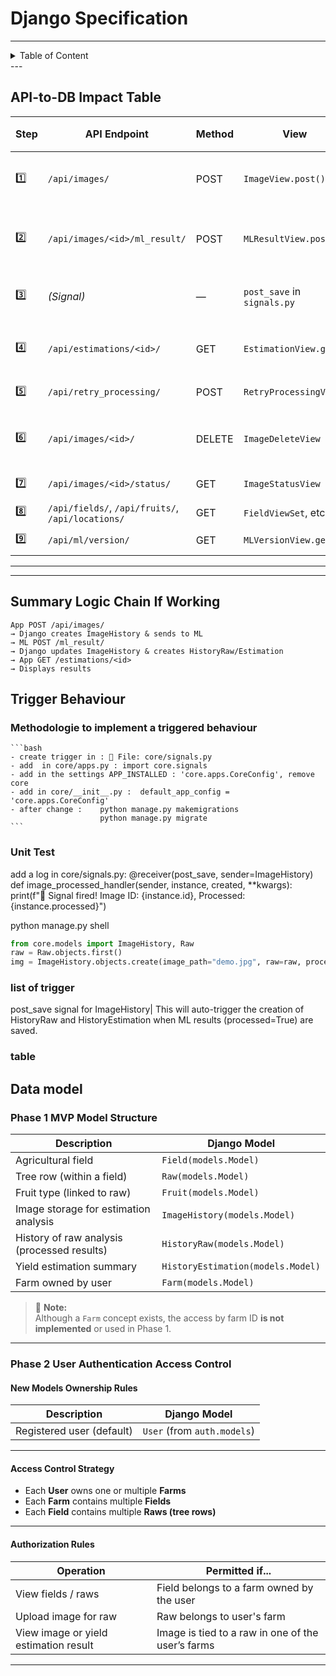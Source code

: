 # Django Specification
---
<details>
<summary>Table of Content</summary>

<!-- TOC -->
- [Django Specification](#django-specification)
  - [API-to-DB Impact Table](#api-to-db-impact-table)
  - [Summary Logic Chain If Working](#summary-logic-chain-if-working)
  - [Trigger Behaviour](#trigger-behaviour)
    - [Methodologie to implement a triggered behaviour](#methodologie-to-implement-a-triggered-behaviour)
    - [Unit Test](#unit-test)
    - [list of trigger](#list-of-trigger)
    - [table](#table)
  - [Data model](#data-model)
    - [**Phase 1 MVP Model Structure**](#phase-1-mvp-model-structure)
    - [**Phase 2 User Authentication Access Control**](#phase-2-user-authentication-access-control)
<!-- TOC END -->
 
</details>
---
 


## API-to-DB Impact Table


| Step | API Endpoint | Method | View | DB Impact | Consequence After Request | ➡️ Triggers Step |
|------|--------------|--------|------|-----------|----------------------------|------------------|
| 1️⃣ | `/api/images/` | POST | `ImageView.post()` | ✅ Creates `ImageHistory`<br>🖼️ Saves image to storage | 🔁 Sends image to ML (`/process-image/`) | ⏩ Step 2️⃣ |
| 2️⃣ | `/api/images/<id>/ml_result/` | POST | `MLResultView.post()` | 🔄 Updates `ImageHistory`:<br>• `nb_apfel`, `confidence_score`, `processed = True` | 🧠 Triggers signal: `post_save(ImageHistory)` | ⏩ Step 3️⃣ |
| 3️⃣ | *(Signal)* | — | `post_save` in `signals.py` | ✅ Creates:<br>• `HistoryRaw`<br>• `HistoryEstimation` | 💾 Saves estimation (calculated from raw & fruit) | ⏩ Step 4️⃣ |
| 4️⃣ | `/api/estimations/<id>/` | GET | `EstimationView.get()` | ❌ No DB write | 📤 Returns `plant_apfel`, `plant_kg`, `raw_kg`, `confidence_score` | 🔚 Final user-visible result |
| 5️⃣ | `/api/retry_processing/` | POST | `RetryProcessingView` | ❌ No DB write | 🔁 Re-sends existing image to ML | ⏩ Step 2️⃣ again |
| 6️⃣ | `/api/images/<id>/` | DELETE | `ImageDeleteView` | 🗑 Deletes `ImageHistory`<br>🖼 Deletes file from storage | ⚠️ History data not deleted | 🔚 Clean-up |
| 7️⃣ | `/api/images/<id>/status/` | GET | `ImageStatusView` | ❌ No DB write | 📤 Returns `processed: true/false` | 🔚 Polling mechanism |
| 8️⃣ | `/api/fields/`, `/api/fruits/`, `/api/locations/` | GET | `FieldViewSet`, etc. | ❌ No DB write | 📤 Returns static data | 🔚 App init |
| 9️⃣ | `/api/ml/version/` | GET | `MLVersionView.get()` | ❌ No DB write | ✅ Confirms ML is online (or not) | 🔚 Dev check only |

---


---

## Summary Logic Chain If Working

```
App POST /api/images/ 
→ Django creates ImageHistory & sends to ML 
→ ML POST /ml_result/ 
→ Django updates ImageHistory & creates HistoryRaw/Estimation 
→ App GET /estimations/<id> 
→ Displays results
```

 
## Trigger Behaviour



### Methodologie to implement a triggered behaviour
    ```bash
    - create trigger in : 📁 File: core/signals.py 
    - add  in core/apps.py : import core.signals   
    - add in the settings APP_INSTALLED : 'core.apps.CoreConfig', remove core
    - add in core/__init__.py :  default_app_config = 'core.apps.CoreConfig'
    - after change :    python manage.py makemigrations
                        python manage.py migrate
    ```

### Unit Test
add a log in core/signals.py:
@receiver(post_save, sender=ImageHistory)
def image_processed_handler(sender, instance, created, **kwargs):
    print(f"🔔 Signal fired! Image ID: {instance.id}, Processed: {instance.processed}")


python manage.py shell
```python 
from core.models import ImageHistory, Raw
raw = Raw.objects.first()
img = ImageHistory.objects.create(image_path="demo.jpg", raw=raw, processed=True)
```

### list of trigger
post_save signal for ImageHistory| This will auto-trigger the creation of HistoryRaw and HistoryEstimation when ML results (processed=True) are saved.




### table
 



## Data model

### **Phase 1 MVP Model Structure**

| Description                                  | Django Model                  |
|----------------------------------------------|-------------------------------|
| Agricultural field                           | `Field(models.Model)`         |
| Tree row (within a field)                    | `Raw(models.Model)`           |
| Fruit type (linked to raw)                   | `Fruit(models.Model)`         |
| Image storage for estimation analysis        | `ImageHistory(models.Model)`  |
| History of raw analysis (processed results)  | `HistoryRaw(models.Model)`    |
| Yield estimation summary                     | `HistoryEstimation(models.Model)` |
| Farm owned by user                           | `Farm(models.Model)`       |

> 🔸 **Note:**  
Although a `Farm` concept exists, the access by farm ID **is not implemented** or used in Phase 1.

---

### **Phase 2 User Authentication Access Control**

#### **New Models Ownership Rules**

| Description               | Django Model               |
|---------------------------|----------------------------|
| Registered user (default) | `User` (from `auth.models`)|

---

#### **Access Control Strategy**

- Each **User** owns one or multiple **Farms**
- Each **Farm** contains multiple **Fields**
- Each **Field** contains multiple **Raws (tree rows)**

---

#### **Authorization Rules**

| Operation                             | Permitted if...                                    |
|---------------------------------------|----------------------------------------------------|
| View fields / raws                    | Field belongs to a farm owned by the user          |
| Upload image for raw                  | Raw belongs to user's farm                         |
| View image or yield estimation result | Image is tied to a raw in one of the user’s farms  |

---